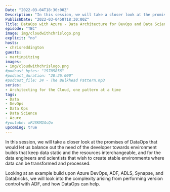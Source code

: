 ```yaml
---
Date: "2022-03-04T18:30:00Z"
Description: "In this session, we will take a closer look at the promises of DataOps that would let us balance out the need of the developer towards environment builds that keep data static and the resources interchangeable, and for the data engineers and scientists that wish to create stable environments where data can be transformed and processed. Looking at an example build upon Azure DevOps, ADF, ADLS, Synapse, and Databricks, we will look into the complexity arising from performing version control with ADF, and how DataOps can help."
PublishDate: "2022-03-0458T18:30:00Z"
Title: DataOps with Azure - Data Architecture for DevOps and Data Science
episode: "TBC"
image: img/cloudwithchrislogo.png
explicit: "no"
hosts:
- chrisreddington
guests:
- martinpitzing
images:
- img/cloudwithchrislogo.png
#podcast_bytes: "19705856"
#podcast_duration: "20:26.000"
#podcast_file: 34 - The Bulkhead Pattern.mp3
series:
- Architecting for the Cloud, one pattern at a time
tags:
- Data
- DevOps
- Data Ops
- Data Science
- Azure
#youtube: xPJSKM2AsQo
upcoming: true
---
```

In this session, we will take a closer look at the promises of DataOps that would let us balance out the need of the developer towards environment builds that keep data static and the resources interchangeable, and for the data engineers and scientists that wish to create stable environments where data can be transformed and processed.

Looking at an example build upon Azure DevOps, ADF, ADLS, Synapse, and Databricks, we will look into the complexity arising from performing version control with ADF, and how DataOps can help.
